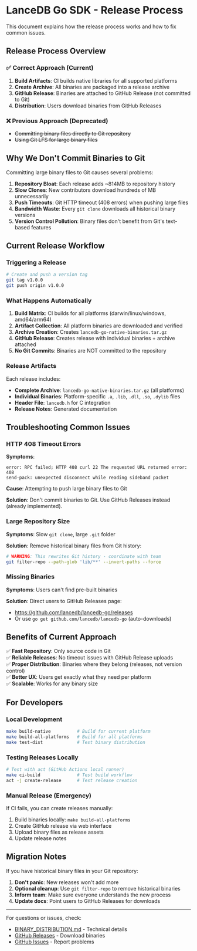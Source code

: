 # LanceDB Go SDK - Release Process

This document explains how the release process works and how to fix common issues.

## Release Process Overview

### ✅ Correct Approach (Current)

1. **Build Artifacts**: CI builds native libraries for all supported platforms
2. **Create Archive**: All binaries are packaged into a release archive
3. **GitHub Release**: Binaries are attached to GitHub Release (not committed to Git)
4. **Distribution**: Users download binaries from GitHub Releases

### ❌ Previous Approach (Deprecated)

- ~~Committing binary files directly to Git repository~~ 
- ~~Using Git LFS for large binary files~~

## Why We Don't Commit Binaries to Git

Committing large binary files to Git causes several problems:

1. **Repository Bloat**: Each release adds ~814MB to repository history
2. **Slow Clones**: New contributors download hundreds of MB unnecessarily  
3. **Push Timeouts**: Git HTTP timeout (408 errors) when pushing large files
4. **Bandwidth Waste**: Every `git clone` downloads all historical binary versions
5. **Version Control Pollution**: Binary files don't benefit from Git's text-based features

## Current Release Workflow

### Triggering a Release

```bash
# Create and push a version tag
git tag v1.0.0
git push origin v1.0.0
```

### What Happens Automatically

1. **Build Matrix**: CI builds for all platforms (darwin/linux/windows, amd64/arm64)
2. **Artifact Collection**: All platform binaries are downloaded and verified
3. **Archive Creation**: Creates `lancedb-go-native-binaries.tar.gz`
4. **GitHub Release**: Creates release with individual binaries + archive attached
5. **No Git Commits**: Binaries are NOT committed to the repository

### Release Artifacts

Each release includes:

- **Complete Archive**: `lancedb-go-native-binaries.tar.gz` (all platforms)
- **Individual Binaries**: Platform-specific `.a`, `.lib`, `.dll`, `.so`, `.dylib` files  
- **Header File**: `lancedb.h` for C integration
- **Release Notes**: Generated documentation

## Troubleshooting Common Issues

### HTTP 408 Timeout Errors

**Symptoms**: 
```
error: RPC failed; HTTP 408 curl 22 The requested URL returned error: 408
send-pack: unexpected disconnect while reading sideband packet
```

**Cause**: Attempting to push large binary files to Git

**Solution**: Don't commit binaries to Git. Use GitHub Releases instead (already implemented).

### Large Repository Size

**Symptoms**: Slow `git clone`, large `.git` folder

**Solution**: Remove historical binary files from Git history:
```bash
# WARNING: This rewrites Git history - coordinate with team
git filter-repo --path-glob 'lib/**' --invert-paths --force
```

### Missing Binaries

**Symptoms**: Users can't find pre-built binaries

**Solution**: Direct users to GitHub Releases page:
- https://github.com/lancedb/lancedb-go/releases
- Or use `go get github.com/lancedb/lancedb-go` (auto-downloads)

## Benefits of Current Approach

✅ **Fast Repository**: Only source code in Git  
✅ **Reliable Releases**: No timeout issues with GitHub Release uploads  
✅ **Proper Distribution**: Binaries where they belong (releases, not version control)  
✅ **Better UX**: Users get exactly what they need per platform  
✅ **Scalable**: Works for any binary size  

## For Developers

### Local Development
```bash
make build-native          # Build for current platform
make build-all-platforms   # Build for all platforms  
make test-dist             # Test binary distribution
```

### Testing Releases Locally
```bash
# Test with act (GitHub Actions local runner)
make ci-build              # Test build workflow
act -j create-release      # Test release creation
```

### Manual Release (Emergency)
If CI fails, you can create releases manually:

1. Build binaries locally: `make build-all-platforms`
2. Create GitHub release via web interface
3. Upload binary files as release assets
4. Update release notes

## Migration Notes

If you have historical binary files in your Git repository:

1. **Don't panic**: New releases won't add more
2. **Optional cleanup**: Use `git filter-repo` to remove historical binaries  
3. **Inform team**: Make sure everyone understands the new process
4. **Update docs**: Point users to GitHub Releases for downloads

---

For questions or issues, check:
- [BINARY_DISTRIBUTION.md](BINARY_DISTRIBUTION.md) - Technical details
- [GitHub Releases](https://github.com/lancedb/lancedb-go/releases) - Download binaries
- [GitHub Issues](https://github.com/lancedb/lancedb-go/issues) - Report problems

